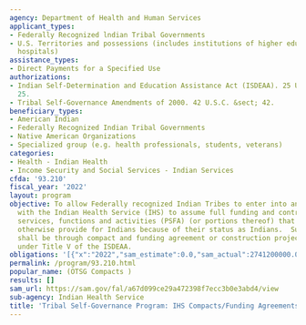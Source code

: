 ```yaml
---
agency: Department of Health and Human Services
applicant_types:
- Federally Recognized lndian Tribal Governments
- U.S. Territories and possessions (includes institutions of higher education and
  hospitals)
assistance_types:
- Direct Payments for a Specified Use
authorizations:
- Indian Self-Determination and Education Assistance Act (ISDEAA). 25 U.S.C. &sect;
  25.
- Tribal Self-Governance Amendments of 2000. 42 U.S.C. &sect; 42.
beneficiary_types:
- American Indian
- Federally Recognized Indian Tribal Governments
- Native American Organizations
- Specialized group (e.g. health professionals, students, veterans)
categories:
- Health - Indian Health
- Income Security and Social Services - Indian Services
cfda: '93.210'
fiscal_year: '2022'
layout: program
objective: To allow Federally recognized Indian Tribes to enter into an agreement
  with the Indian Health Service (IHS) to assume full funding and control over programs,
  services, functions and activities (PSFA) (or portions thereof) that the IHS would
  otherwise provide for Indians because of their status as Indians.  Such assumptions
  shall be through compact and funding agreement or construction project agreement
  under Title V of the ISDEAA.
obligations: '[{"x":"2022","sam_estimate":0.0,"sam_actual":2741200000.0,"usa_spending_actual":3053183148.0},{"x":"2023","sam_estimate":2766200000.0,"sam_actual":0.0,"usa_spending_actual":2620532186.0},{"x":"2024","sam_estimate":2791200000.0,"sam_actual":0.0,"usa_spending_actual":0.0}]'
permalink: /program/93.210.html
popular_name: (OTSG Compacts )
results: []
sam_url: https://sam.gov/fal/a67d099ce29a472398f7ecc3b0e3abd4/view
sub-agency: Indian Health Service
title: 'Tribal Self-Governance Program: IHS Compacts/Funding Agreements '
---
```

